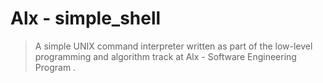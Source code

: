 # Alx -  simple_shell
<blockquote>
  A simple UNIX command interpreter written as part of the low-level programming and algorithm track at Alx - Software Engineering Program .
  </blockquote>
